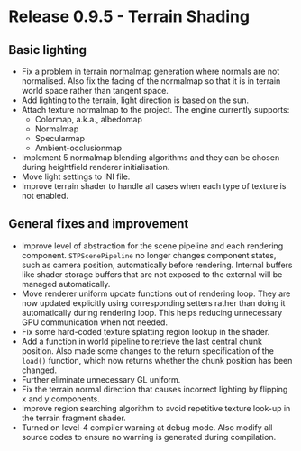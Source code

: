 # Release 0.9.5 - Terrain Shading

## Basic lighting

- Fix a problem in terrain normalmap generation where normals are not normalised. Also fix the facing of the normalmap so that it is in terrain world space rather than tangent space.
- Add lighting to the terrain, light direction is based on the sun.
- Attach texture normalmap to the project. The engine currently supports:
  - Colormap, a.k.a., albedomap
  - Normalmap
  - Specularmap
  - Ambient-occlusionmap
- Implement 5 normalmap blending algorithms and they can be chosen during heightfield renderer initialisation.
- Move light settings to INI file.
- Improve terrain shader to handle all cases when each type of texture is not enabled.

## General fixes and improvement

- Improve level of abstraction for the scene pipeline and each rendering component. `STPScenePipeline` no longer changes component states, such as camera position, automatically before rendering. Internal buffers like shader storage buffers that are not exposed to the external will be managed automatically.
- Move renderer uniform update functions out of rendering loop. They are now updated explicitly using corresponding setters rather than doing it automatically during rendering loop. This helps reducing unnecessary GPU communication when not needed.
- Fix some hard-coded texture splatting region lookup in the shader.
- Add a function in world pipeline to retrieve the last central chunk position. Also made some changes to the return specification of the `load()` function, which now returns whether the chunk position has been changed.
- Further eliminate unnecessary GL uniform.
- Fix the terrain normal direction that causes incorrect lighting by flipping x and y components.
- Improve region searching algorithm to avoid repetitive texture look-up in the terrain fragment shader.
- Turned on level-4 compiler warning at debug mode. Also modify all source codes to ensure no warning is generated during compilation.
